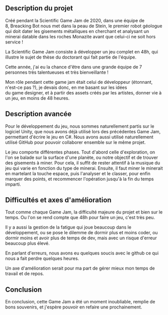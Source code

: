 ## Description du projet

Créé pendant la Scientific Game Jam de 2020, dans une équipe de 8, Breacking Bot nous met dans la peau de Stein, le premier robot géologue qui doit dater les gisements métalliques en cherchant et analysant un minerai datable dans les roches Monazite avant que celui-ci ne soit hors service !

La Scientific Game Jam consiste à développer un jeu complet en 48h, qui illustre le sujet de thèse du doctorant qui fait partie de l'équipe.

Cette année, j'ai eu la chance d'être dans une grande équipe de 7 personnes très talentueuses et très bienveillante !

Mon rôle pendant cette game jam était celui de développeur (étonnant, n'est-ce pas ?), je devais donc, en me basant sur les idées du game designer, et à partir des assets créés par les artistes, donner vie à un jeu, en moins de 48 heures.

## Description avancée

Pour le développement du jeu, nous sommes naturellement partis sur le logiciel Unity, que nous avons déjà utilisé lors des précédentes Game Jam, permettant d'écrire le jeu en C#. Nous avons aussi utilisé naturellement utilisé GitHub pour pouvoir collaborer ensemble sur le même projet.

Le jeu comporte différentes phases. Tout d'abord celle d'exploration, on l'on se balade sur la surface d'une planète, ou notre objectif et de trouver des gisements à miner. Pour cela, il suffit de rester attentif à la musique du jeu qui varie en fonction du type de minerai. Ensuite, il faut miner le minerait en martelant la touche espace, puis l'analyser et le classer, pour enfin marquer des points, et recommencer l'opération jusqu'à la fin du temps imparti.

## Difficultés et axes d'amélioration

Tout comme chaque Game Jam, la difficulté majeure du projet et bien sur le temps. Ou l'on se rend compte que 48h pour faire un jeu, c'est très peu.

Il y a aussi la gestion de la fatigue qui joue beaucoup dans le développement, ou se pose le dilemme de dormir plus et moins coder, ou dormir moins et avoir plus de temps de dev, mais avec un risque d'erreur beaucoup plus élevé.

En parlant d'erreurs, nous avons eu quelques soucis avec le github ce qui nous a fait perdre quelques heures.

Un axe d'amélioration serait pour ma part de gérer mieux mon temps de travail et de repos.

## Conclusion

En conclusion, cette Game Jam a été un moment inoubliable, remplie de bons souvenirs, et j'espère pouvoir en refaire une prochainement.
